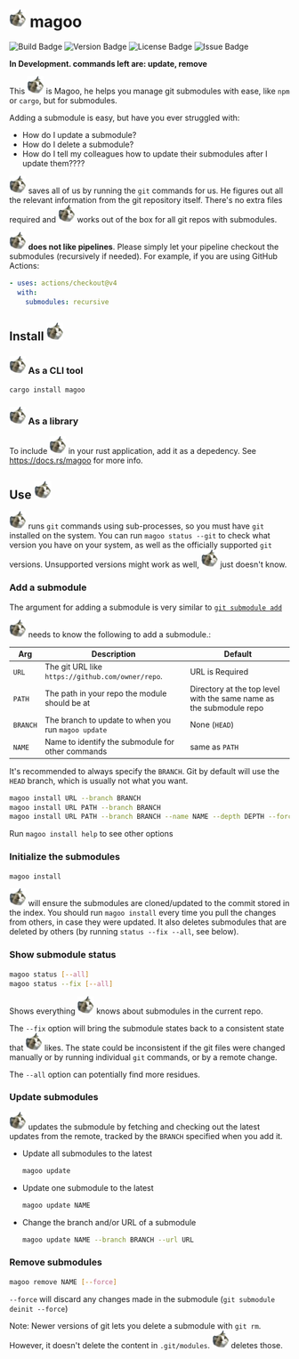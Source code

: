 # ![magoo](https://raw.githubusercontent.com/Pistonite/magoo/main/magoo.webp) magoo

![Build Badge](https://img.shields.io/github/actions/workflow/status/Pistonite/magoo/rust.yml)
![Version Badge](https://img.shields.io/crates/v/magoo)
![License Badge](https://img.shields.io/github/license/Pistonite/magoo)
![Issue Badge](https://img.shields.io/github/issues/Pistonite/magoo)

**In Development. commands left are: update, remove**

This ![magoo](https://raw.githubusercontent.com/Pistonite/magoo/main/magoo.webp) is Magoo, he helps you manage git submodules with ease, like `npm` or `cargo`, but for submodules.

Adding a submodule is easy, but have you ever struggled with:
- How do I update a submodule?
- How do I delete a submodule?
- How do I tell my colleagues how to update their submodules after I update them????

![magoo](https://raw.githubusercontent.com/Pistonite/magoo/main/magoo.webp) saves all of us by running the `git` commands for us. He figures out
all the relevant information from the git repository itself. There's no extra files
required and ![magoo](https://raw.githubusercontent.com/Pistonite/magoo/main/magoo.webp) works out of the box for all git repos with submodules.

![magoo](https://raw.githubusercontent.com/Pistonite/magoo/main/magoo.webp) **does not like pipelines**. Please simply let your pipeline
checkout the submodules (recursively if needed). For example, if you are using GitHub Actions:
```yaml
- uses: actions/checkout@v4
  with:
    submodules: recursive
```


## Install ![magoo](https://raw.githubusercontent.com/Pistonite/magoo/main/magoo.webp)

### ![magoo](https://raw.githubusercontent.com/Pistonite/magoo/main/magoo.webp) As a CLI tool
```
cargo install magoo
```

### ![magoo](https://raw.githubusercontent.com/Pistonite/magoo/main/magoo.webp) As a library
To include ![magoo](https://raw.githubusercontent.com/Pistonite/magoo/main/magoo.webp) in your rust application, add it as a depedency. See https://docs.rs/magoo for more info.

## Use ![magoo](https://raw.githubusercontent.com/Pistonite/magoo/main/magoo.webp)

![magoo](https://raw.githubusercontent.com/Pistonite/magoo/main/magoo.webp) runs `git` commands using sub-processes, so you must have `git` installed on the system.
You can run `magoo status --git` to check what version you have on your system, as well as
the officially supported `git` versions. Unsupported versions might work as well, ![magoo](https://raw.githubusercontent.com/Pistonite/magoo/main/magoo.webp) just doesn't know.


### Add a submodule

The argument for adding a submodule is very similar to [`git submodule add`](https://git-scm.com/docs/git-submodule#Documentation/git-submodule.txt-add-bltbranchgt-f--force--nameltnamegt--referenceltrepositorygt--depthltdepthgt--ltrepositorygtltpathgt)

![magoo](https://raw.githubusercontent.com/Pistonite/magoo/main/magoo.webp) needs to know the following to add a submodule.:

|Arg|Description|Default|
|-|-|-|
|`URL`| The git URL like `https://github.com/owner/repo`. | URL is Required |
|`PATH`| The path in your repo the module should be at | Directory at the top level with the same name as the submodule repo|
|`BRANCH`| The branch to update to when you run `magoo update` | None (`HEAD`) |
|`NAME`| Name to identify the submodule for other commands | same as `PATH` |

It's recommended to always specify the `BRANCH`. Git by default will use the `HEAD` branch, which
is usually not what you want.

```bash
magoo install URL --branch BRANCH
magoo install URL PATH --branch BRANCH
magoo install URL PATH --branch BRANCH --name NAME --depth DEPTH --force
```

Run `magoo install help` to see other options

### Initialize the submodules
```bash
magoo install
```
![magoo](https://raw.githubusercontent.com/Pistonite/magoo/main/magoo.webp) will ensure the submodules are cloned/updated to the commit stored in the index.
You should run `magoo install` every time you pull the changes from others, in case they were updated.
It also deletes submodules that are deleted by others (by running `status --fix --all`, see below).

### Show submodule status
```bash
magoo status [--all]
magoo status --fix [--all]
```
Shows everything ![magoo](https://raw.githubusercontent.com/Pistonite/magoo/main/magoo.webp) knows about submodules in the current repo.

The `--fix` option will bring the submodule states back to a consistent state that ![magoo](https://raw.githubusercontent.com/Pistonite/magoo/main/magoo.webp) likes.
The state could be inconsistent if the git files were changed manually or by running
individual `git` commands, or by a remote change.

The `--all` option can potentially find more residues.

### Update submodules

![magoo](https://raw.githubusercontent.com/Pistonite/magoo/main/magoo.webp) updates the submodule by fetching and checking out the latest updates from the remote, tracked by
the `BRANCH` specified when you add it.

- Update all submodules to the latest
   ```bash
   magoo update
   ```
- Update one submodule to the latest
   ```bash
   magoo update NAME
   ```
- Change the branch and/or URL of a submodule
   ```bash
   magoo update NAME --branch BRANCH --url URL
   ```

### Remove submodules
```bash
magoo remove NAME [--force]
```
`--force` will discard any changes made in the submodule (`git submodule deinit --force`)

Note: Newer versions of git lets you delete a submodule with `git rm`. However, it doesn't delete the content in
`.git/modules`. ![magoo](https://raw.githubusercontent.com/Pistonite/magoo/main/magoo.webp) deletes those.
